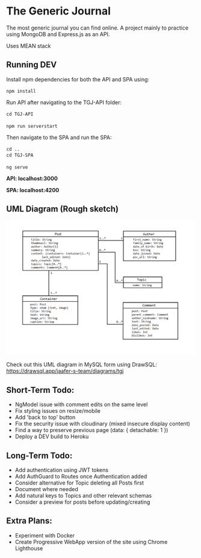 # The Generic Journal
The most generic journal you can find online.
A project mainly to practice using MongoDB and Express.js as an API.

Uses MEAN stack 

## Running DEV

Install npm dependencies for both the API and SPA using:

```
npm install
```

Run API after navigating to the TGJ-API folder:

```
cd TGJ-API

npm run serverstart
```

Then navigate to the SPA and run the SPA:

```
cd ..
cd TGJ-SPA

ng serve
```

**API: localhost:3000**

**SPA: localhost:4200**

## UML Diagram (Rough sketch)

![UML Diagram](https://github.com/jaaferh/thegenericjournal/blob/main/UML%20Diagram.png)

Check out this UML diagram in MySQL form using DrawSQL: https://drawsql.app/jaafer-s-team/diagrams/tgj

## Short-Term Todo:

- NgModel issue with comment edits on the same level
- Fix styling issues on resize/mobile
- Add 'back to top' button
- Fix the security issue with cloudinary (mixed insecure display content)
- Find a way to preserve previous page (data: { detachable: 1 })
- Deploy a DEV build to Heroku

## Long-Term Todo: 

- Add authentication using JWT tokens
- Add AuthGuard to Routes once Authentication added
- Consider alternative for Topic deleting all Posts first
- Document where needed
- Add natural keys to Topics and other relevant schemas
- Consider a preview for posts before updating/creating

## Extra Plans:

- Experiment with Docker
- Create Progressive WebApp version of the site using Chrome Lighthouse